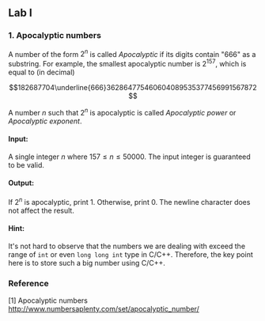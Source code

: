 ## Lab I

### 1. Apocalyptic numbers

A number of the form $2^n$ is called *Apocalyptic* if its digits contain "666" as a substring. For example, the smallest apocalyptic number is $2^{157}$, which is equal to (in decimal) 

$$182687704\underline{666}362864775460604089535377456991567872$$

A number $n$ such that $2^n$ is apocalyptic is called *Apocalyptic power* or *Apocalyptic exponent*.



#### Input:

A single integer $n$ where $157\leq n\leq 50000$. The input integer is guaranteed to be valid.



#### Output:

If $2^n$ is apocalyptic, print $1$. Otherwise, print $0$. The newline character does not affect the result.



#### Hint:

It's not hard to observe that the numbers we are dealing with exceed the range of `int` or even `long long int` type in C/C++. Therefore, the key point here is to store such a big number using C/C++.



### Reference

[1] Apocalyptic numbers http://www.numbersaplenty.com/set/apocalyptic_number/